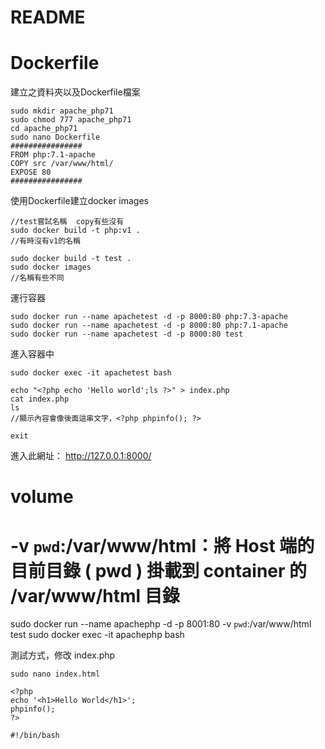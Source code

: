 # README

# Dockerfile

建立之資料夾以及Dockerfile檔案
~~~
sudo mkdir apache_php71
sudo chmod 777 apache_php71
cd apache_php71
sudo nano Dockerfile
################
FROM php:7.1-apache
COPY src /var/www/html/
EXPOSE 80
################
~~~

使用Dockerfile建立docker images
~~~
//test嘗試名稱  copy有些沒有
sudo docker build -t php:v1 .
//有時沒有v1的名稱

sudo docker build -t test .
sudo docker images
//名稱有些不同
~~~
運行容器
~~~
sudo docker run --name apachetest -d -p 8000:80 php:7.3-apache
sudo docker run --name apachetest -d -p 8000:80 php:7.1-apache
sudo docker run --name apachetest -d -p 8000:80 test
~~~
進入容器中
~~~
sudo docker exec -it apachetest bash
~~~

~~~
echo "<?php echo 'Hello world';ls ?>" > index.php
cat index.php
ls
//顯示內容會像後面這串文字，<?php phpinfo(); ?>

exit
~~~
進入此網址：
http://127.0.0.1:8000/


# volume
# -v `pwd`:/var/www/html：將 Host 端的目前目錄 ( pwd ) 掛載到 container 的 /var/www/html 目錄
sudo docker run --name apachephp -d -p 8001:80 -v `pwd`:/var/www/html test
sudo docker exec -it apachephp bash

測試方式，修改 index.php
~~~
sudo nano index.html

<?php
echo '<h1>Hello World</h1>';
phpinfo();
?>
~~~

~~~
#!/bin/bash


~~~